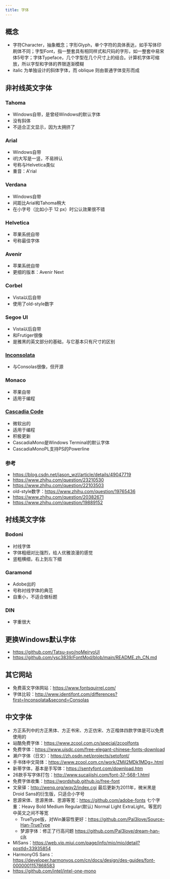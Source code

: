 ```yaml
---
title: 字体
---
```


## 概念

* 字符Character，抽象概念；字形Glyph，单个字符的具体表达，如手写体印刷体不同；字型Font，指一整套具有相同样式和尺码的字形，如一整套中易宋体5号字；字体Typeface，几个字型在几个尺寸上的结合。计算机字体可缩放，所以字型和字体的界限逐渐模糊
* italic 为单独设计的斜体字体，而 oblique 则由普通字体变形而成

## 非衬线英文字体

### Tahoma

* Windows自带，是曾经Windows的默认字体
* 没有斜体
* 不适合正文显示，因为太拥挤了

### Arial

* Windows自带
* i的大写是一竖，不易辨认
* 号称与Helvetica类似
* 重音：A'rial

### Verdana

* Windows自带
* 间距比Arial和Tahoma稍大
* 在小字号（比如小于 12 px）时公认效果很不错

### Helvetica

* 苹果系统自带
* 号称最佳字体

### Avenir

* 苹果系统自带
* 更细的版本：Avenir Next

### Corbel

* Vista以后自带
* 使用了old-style数字

### Segoe UI

* Vista以后自带
* 和Frutiger很像
* 是雅黑的英文部分的基础，与它基本只有尺寸的区别

### [Inconsolata](http://www.levien.com/type/myfonts/inconsolata.html)

* 与Consolas很像，但开源

### Monaco

* 苹果自带
* 适用于编程

### [Cascadia Code](https://github.com/microsoft/cascadia-code)

* 微软出的
* 适用于编程
* 积极更新
* CascadiaMono是Windows Terminal的默认字体
* CascadiaMonoPL支持PS的Powerline

### 参考

* https://blog.csdn.net/jason_wzl/article/details/49047719
* https://www.zhihu.com/question/23210530
* https://www.zhihu.com/question/22103503
* old-style数字：https://www.zhihu.com/question/19765436
* https://www.zhihu.com/question/20382671
* https://www.zhihu.com/question/19889152

## 衬线英文字体

### Bodoni

* 衬线字体
* 字体粗细对比强烈，给人优雅浪漫的感觉
* 竖粗横细，右上到左下细

### Garamond

* Adobe出的
* 号称衬线字体的典范
* 自重小，不适合做标题

### DIN

* 字重很大

## 更换Windows默认字体

* https://github.com/Tatsu-syo/noMeiryoUI
* https://github.com/ysc3839/FontMod/blob/main/README.zh_CN.md

## 其它网站

* 免费英文字体网站：https://www.fontsquirrel.com/
* 字体比较：http://www.identifont.com/differences?first=Inconsolata&second=Consolas

## 中文字体

* 方正系列中的方正黑体、方正书宋、方正仿宋、方正楷体四款字体是可以免费使用的
* 站酷免费字体：https://www.zcool.com.cn/special/zcoolfonts
* 免费字体：https://www.uisdc.com/free-elegant-chinese-fonts-download
* 濑户字体（日文）：https://zh.osdn.net/projects/setofont/
* 手书体中文简体：https://www.zcool.com.cn/work/ZMjI2MDk1MDg=.html
* 新蒂字体，基本是手写体：https://sentyfont.com/download.htm
* 26款手写字体打包：http://www.sucaijishi.com/font-37-568-1.html
* 免费字体收集：https://wordshub.github.io/free-font
* 文泉驿：http://wenq.org/wqy2/index.cgi 最后更新为2011年，微米黑是Droid Sans的衍生版，只适合小字号
* 思源宋体、思源黑体、思源等宽：https://github.com/adobe-fonts 七个字重：Heavy Bold Medium Regular(默认) Normal Light ExtraLight。等宽的中英文之间不等宽
  * TrueType版，对Win兼容性更好：https://github.com/Pal3love/Source-Han-TrueType
  * 梦源字体：修正了行高问题 https://github.com/Pal3love/dream-han-cjk
* MiSans：https://web.vip.miui.com/page/info/mio/mio/detail?postId=33935854
* HarmonyOS Sans：https://developer.harmonyos.com/cn/docs/design/des-guides/font-0000001157868583
* https://github.com/intel/intel-one-mono
